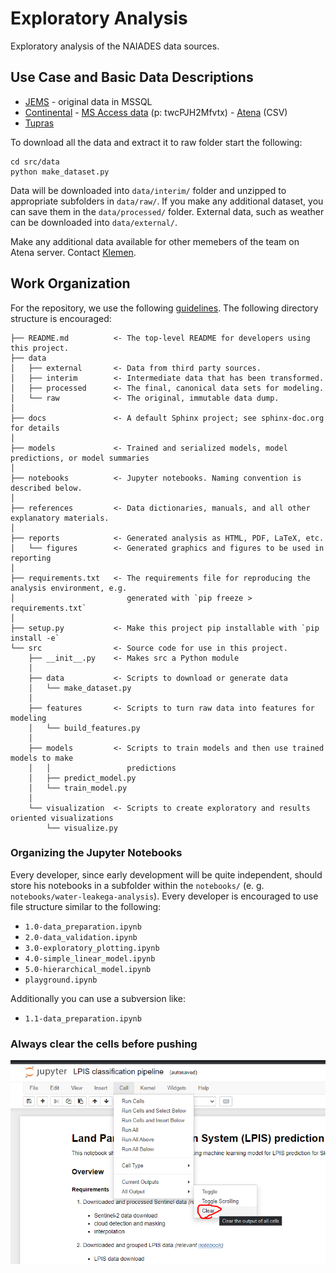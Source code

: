 # Exploratory Analysis
Exploratory analysis of the NAIADES data sources.

## Use Case and Basic Data Descriptions
* [JEMS](docs/JEMS.md) - original data in MSSQL
* [Continental](docs/CONTINENTAL.md) - [MS Access data](https://docbox.maggioli.it/owncloud/s/wOz8BdS8Ovtxe7j) (p: twcPJH2Mfvtx) - [Atena](http://atena.ijs.si/data/factlog/continental_preliminary.zip) (CSV)
* [Tupras](docs/TUPRAS.md)

To download all the data and extract it to raw folder start the following:
```
cd src/data
python make_dataset.py
```

Data will be downloaded into `data/interim/` folder and unzipped to appropriate subfolders in `data/raw/`. If you make any additional dataset, you can save them in the `data/processed/` folder. External data, such as weather can be downloaded into `data/external/`.

Make any additional data available for other memebers of the team on Atena server. Contact [Klemen](mailto:klemen.kenda@ijs.si).

## Work Organization

For the repository, we use the following [guidelines](https://drivendata.github.io/cookiecutter-data-science/). The following directory structure is encouraged:


```
├── README.md          <- The top-level README for developers using this project.
├── data
│   ├── external       <- Data from third party sources.
│   ├── interim        <- Intermediate data that has been transformed.
│   ├── processed      <- The final, canonical data sets for modeling.
│   └── raw            <- The original, immutable data dump.
│
├── docs               <- A default Sphinx project; see sphinx-doc.org for details
│
├── models             <- Trained and serialized models, model predictions, or model summaries
│
├── notebooks          <- Jupyter notebooks. Naming convention is described below.
│
├── references         <- Data dictionaries, manuals, and all other explanatory materials.
│
├── reports            <- Generated analysis as HTML, PDF, LaTeX, etc.
│   └── figures        <- Generated graphics and figures to be used in reporting
│
├── requirements.txt   <- The requirements file for reproducing the analysis environment, e.g.
│                         generated with `pip freeze > requirements.txt`
│
├── setup.py           <- Make this project pip installable with `pip install -e`
└── src                <- Source code for use in this project.
    ├── __init__.py    <- Makes src a Python module
    │
    ├── data           <- Scripts to download or generate data
    │   └── make_dataset.py
    │
    ├── features       <- Scripts to turn raw data into features for modeling
    │   └── build_features.py
    │
    ├── models         <- Scripts to train models and then use trained models to make
    │   │                 predictions
    │   ├── predict_model.py
    │   └── train_model.py
    │
    └── visualization  <- Scripts to create exploratory and results oriented visualizations
        └── visualize.py
```

### Organizing the Jupyter Notebooks

Every developer, since early development will be quite independent, should store his notebooks in a subfolder within the `notebooks/` (e. g. `notebooks/water-leakega-analysis`). Every developer is encouraged to use file structure similar to the following:

* `1.0-data_preparation.ipynb`
* `2.0-data_validation.ipynb`
* `3.0-exploratory_plotting.ipynb`
* `4.0-simple_linear_model.ipynb`
* `5.0-hierarchical_model.ipynb`
* `playground.ipynb`

Additionally you can use a subversion like:

* `1.1-data_preparation.ipynb`

### Always clear the cells before pushing
![](docs/images/jupyter_clear.png)